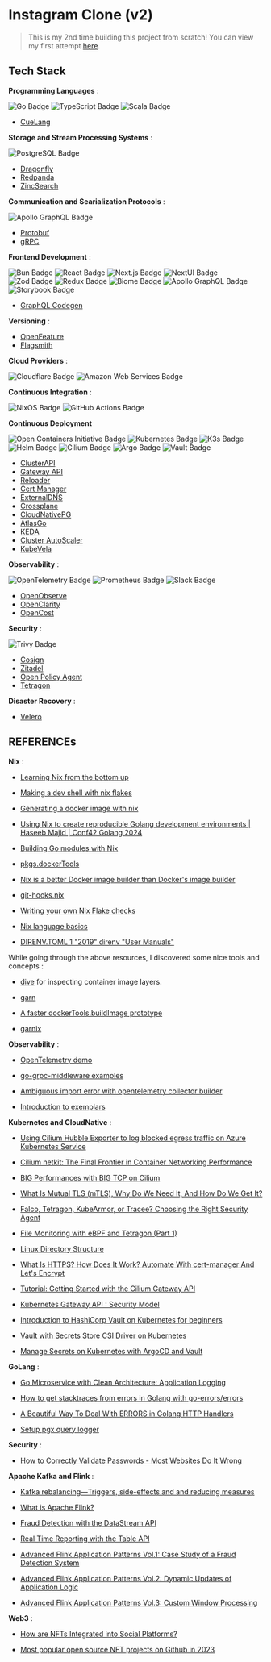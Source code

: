 # Instagram Clone (v2)

> This is my 2nd time building this project from scratch! You can view my first attempt [here](https://github.com/Archisman-Mridha/instagram-clone/tree/main).

## Tech Stack

**Programming Languages** :

![Go Badge](https://img.shields.io/badge/Go-00ADD8?logo=go&logoColor=fff&style=for-the-badge)
![TypeScript Badge](https://img.shields.io/badge/TypeScript-3178C6?logo=typescript&logoColor=fff&style=for-the-badge)
![Scala Badge](https://img.shields.io/badge/Scala-DC322F?logo=scala&logoColor=fff&style=for-the-badge)

- [CueLang](https://cuelang.org)

**Storage and Stream Processing Systems** :

![PostgreSQL Badge](https://img.shields.io/badge/PostgreSQL-4169E1?logo=postgresql&logoColor=fff&style=for-the-badge)

- [Dragonfly](https://www.dragonflydb.io)
- [Redpanda](https://www.redpanda.com)
- [ZincSearch](https://zincsearch-docs.zinc.dev)

**Communication and Searialization Protocols** :

![Apollo GraphQL Badge](https://img.shields.io/badge/Apollo%20GraphQL-311C87?logo=apollographql&logoColor=fff&style=for-the-badge)

- [Protobuf](https://protobuf.dev)
- [gRPC](https://grpc.io)

**Frontend Development** :

![Bun Badge](https://img.shields.io/badge/Bun-000?logo=bun&logoColor=fff&style=for-the-badge)
![React Badge](https://img.shields.io/badge/React-61DAFB?logo=react&logoColor=000&style=for-the-badge)
![Next.js Badge](https://img.shields.io/badge/Next.js-000?logo=nextdotjs&logoColor=fff&style=for-the-badge)
![NextUI Badge](https://img.shields.io/badge/NextUI-000?logo=nextui&logoColor=fff&style=for-the-badge)
![Zod Badge](https://img.shields.io/badge/Zod-3E67B1?logo=zod&logoColor=fff&style=for-the-badge)
![Redux Badge](https://img.shields.io/badge/Redux-764ABC?logo=redux&logoColor=fff&style=for-the-badge)
![Biome Badge](https://img.shields.io/badge/Biome-60A5FA?logo=biome&logoColor=fff&style=for-the-badge)
![Apollo GraphQL Badge](https://img.shields.io/badge/Apollo%20GraphQL-311C87?logo=apollographql&logoColor=fff&style=for-the-badge)
![Storybook Badge](https://img.shields.io/badge/Storybook-FF4785?logo=storybook&logoColor=fff&style=for-the-badge)

- [GraphQL Codegen](https://the-guild.dev/graphql/codegen)

**Versioning** :

- [OpenFeature](https://openfeature.dev)
- [Flagsmith](https://www.flagsmith.com)

**Cloud Providers** :

![Cloudflare Badge](https://img.shields.io/badge/Cloudflare-F38020?logo=cloudflare&logoColor=fff&style=for-the-badge)
![Amazon Web Services Badge](https://img.shields.io/badge/Amazon%20Web%20Services-232F3E?logo=amazonwebservices&logoColor=fff&style=for-the-badge)

**Continuous Integration** :

![NixOS Badge](https://img.shields.io/badge/NixOS-5277C3?logo=nixos&logoColor=fff&style=for-the-badge)
![GitHub Actions Badge](https://img.shields.io/badge/GitHub%20Actions-2088FF?logo=githubactions&logoColor=fff&style=for-the-badge)

**Continuous Deployment**

![Open Containers Initiative Badge](https://img.shields.io/badge/Open%20Containers%20Initiative-262261?logo=opencontainersinitiative&logoColor=fff&style=for-the-badge)
![Kubernetes Badge](https://img.shields.io/badge/Kubernetes-326CE5?logo=kubernetes&logoColor=fff&style=for-the-badge)
![K3s Badge](https://img.shields.io/badge/K3s-FFC61C?logo=k3s&logoColor=000&style=for-the-badge)
![Helm Badge](https://img.shields.io/badge/Helm-0F1689?logo=helm&logoColor=fff&style=for-the-badge)
![Cilium Badge](https://img.shields.io/badge/Cilium-F8C517?logo=cilium&logoColor=000&style=for-the-badge)
![Argo Badge](https://img.shields.io/badge/Argo-EF7B4D?logo=argo&logoColor=fff&style=for-the-badge)
![Vault Badge](https://img.shields.io/badge/Vault-FFEC6E?logo=vault&logoColor=000&style=for-the-badge)

- [ClusterAPI](https://cluster-api.sigs.k8s.io)
- [Gateway API](https://gateway-api.sigs.k8s.io)
- [Reloader](https://github.com/stakater/Reloader)
- [Cert Manager](https://cert-manager.io)
- [ExternalDNS](https://github.com/kubernetes-sigs/external-dns)
- [Crossplane](https://www.crossplane.io)
- [CloudNativePG](https://cloudnative-pg.io)
- [AtlasGo](https://atlasgo.io)
- [KEDA](https://keda.sh)
- [Cluster AutoScaler](https://github.com/kubernetes/autoscaler)
- [KubeVela](https://kubevela.io)

**Observability** :

![OpenTelemetry Badge](https://img.shields.io/badge/OpenTelemetry-000?logo=opentelemetry&logoColor=fff&style=for-the-badge)
![Prometheus Badge](https://img.shields.io/badge/Prometheus-E6522C?logo=prometheus&logoColor=fff&style=for-the-badge)
![Slack Badge](https://img.shields.io/badge/Slack-4A154B?logo=slack&logoColor=fff&style=for-the-badge)

- [OpenObserve](https://www.openobserve.ai)
- [OpenClarity](https://openclarity.io)
- [OpenCost](https://www.opencost.io)

**Security** :

![Trivy Badge](https://img.shields.io/badge/Trivy-1904DA?logo=trivy&logoColor=fff&style=for-the-badge)

- [Cosign](https://github.com/sigstore/cosign)
- [Zitadel](https://zitadel.com)
- [Open Policy Agent](https://www.openpolicyagent.org)
- [Tetragon](https://tetragon.io)

**Disaster Recovery** :

- [Velero](https://velero.io)

## REFERENCEs

**Nix** :

- [Learning Nix from the bottom up](https://fasterthanli.me/series/building-a-rust-service-with-nix/part-9)

- [Making a dev shell with nix flakes](https://fasterthanli.me/series/building-a-rust-service-with-nix/part-10)

- [Generating a docker image with nix](https://fasterthanli.me/series/building-a-rust-service-with-nix/part-11)

- [Using Nix to create reproducible Golang development environments | Haseeb Majid | Conf42 Golang 2024](https://www.youtube.com/watch?v=HcNXlC1bjvI)

- [Building Go modules with Nix](https://nixos.org/manual/nixpkgs/stable/#sec-language-go)

- [pkgs.dockerTools](https://ryantm.github.io/nixpkgs/builders/images/dockertools/)

- [Nix is a better Docker image builder than Docker's image builder](https://xeiaso.net/talks/2024/nix-docker-build/)

- [git-hooks.nix](https://github.com/cachix/git-hooks.nix)

- [Writing your own Nix Flake checks](https://msfjarvis.dev/posts/writing-your-own-nix-flake-checks/)

- [Nix language basics](https://nix.dev/tutorials/nix-language.html)

- [DIRENV.TOML 1 "2019" direnv "User Manuals"](https://direnv.net/man/direnv.toml.1.html)

While going through the above resources, I discovered some nice tools and concepts :

- [dive](https://github.com/wagoodman/dive) for inspecting container image layers.

- [garn](https://garnix.io/blog/announcing-garn)

- [A faster dockerTools.buildImage prototype](https://lewo.abesis.fr/posts/nix-build-container-image/)

- [garnix](https://garnix.io)

**Observability** :

- [OpenTelemetry demo](https://github.com/open-telemetry/opentelemetry-demo)

- [go-grpc-middleware examples](https://github.com/grpc-ecosystem/go-grpc-middleware/tree/main/examples)

- [Ambiguous import error with opentelemetry collector builder](https://github.com/open-telemetry/opentelemetry-collector/issues/10476)

- [Introduction to exemplars](https://grafana.com/docs/grafana/latest/fundamentals/exemplars/)

**Kubernetes and CloudNative** :

- [Using Cilium Hubble Exporter to log blocked egress traffic on Azure Kubernetes Service](https://www.danielstechblog.io/using-cilium-hubble-exporter-to-log-blocked-egress-traffic-on-azure-kubernetes-service/)

- [Cilium netkit: The Final Frontier in Container Networking Performance](https://isovalent.com/blog/post/cilium-netkit-a-new-container-networking-paradigm-for-the-ai-era/)

- [BIG Performances with BIG TCP on Cilium](https://isovalent.com/blog/post/big-tcp-on-cilium/)

- [What Is Mutual TLS (mTLS), Why Do We Need It, And How Do We Get It?](https://www.youtube.com/watch?v=b38k2GiLDdc)

- [Falco, Tetragon, KubeArmor, or Tracee? Choosing the Right Security Agent](https://www.youtube.com/watch?v=2FcOeTfmU3M)

- [File Monitoring with eBPF and Tetragon (Part 1)](https://isovalent.com/blog/post/file-monitoring-with-ebpf-and-tetragon-part-1/)

- [Linux Directory Structure](https://www.geeksforgeeks.org/linux-directory-structure/)

- [What Is HTTPS? How Does It Work? Automate With cert-manager And Let's Encrypt](https://www.youtube.com/watch?v=D7ijCjE31GA&t=688s)

- [Tutorial: Getting Started with the Cilium Gateway API](https://isovalent.com/blog/post/tutorial-getting-started-with-the-cilium-gateway-api/)

- [Kubernetes Gateway API : Security Model](https://gateway-api.sigs.k8s.io/concepts/security-model/)

- [Introduction to HashiCorp Vault on Kubernetes for beginners](https://www.youtube.com/watch?v=L_o_CG_AGKA)

- [Vault with Secrets Store CSI Driver on Kubernetes](https://piotrminkowski.com/2023/03/20/vault-with-secrets-store-csi-driver-on-kubernetes/)

- [Manage Secrets on Kubernetes with ArgoCD and Vault](https://piotrminkowski.com/2022/08/08/manage-secrets-on-kubernetes-with-argocd-and-vault/)

**GoLang** :

- [Go Microservice with Clean Architecture: Application Logging](https://medium.com/@jfeng45/go-microservice-with-clean-architecture-application-logging-b43dc5839bce)

- [How to get stacktraces from errors in Golang with go-errors/errors](https://www.bugsnag.com/blog/go-errors/)

- [A Beautiful Way To Deal With ERRORS in Golang HTTP Handlers](https://www.youtube.com/watch?v=aS1cJfQ-LrQ)

- [Setup pgx query logger](https://gist.github.com/zaydek/91f27cdd35c6240701f81415c3ba7c07)

**Security** :

- [How to Correctly Validate Passwords - Most Websites Do It Wrong](https://blog.boot.dev/open-source/how-to-validate-passwords/)

**Apache Kafka and Flink** :

- [Kafka rebalancing—Triggers, side-effects and and reducing measures](https://www.redpanda.com/guides/kafka-performance-kafka-rebalancing)

- [What is Apache Flink?](https://www.youtube.com/watch?v=PVoc5tRr6to)

- [Fraud Detection with the DataStream API](https://nightlies.apache.org/flink/flink-docs-release-1.20/docs/try-flink/datastream/)

- [Real Time Reporting with the Table API](https://nightlies.apache.org/flink/flink-docs-release-1.20/docs/try-flink/table_api/)

- [Advanced Flink Application Patterns Vol.1: Case Study of a Fraud Detection System](https://flink.apache.org/2020/01/15/advanced-flink-application-patterns-vol.1-case-study-of-a-fraud-detection-system/)

- [Advanced Flink Application Patterns Vol.2: Dynamic Updates of Application Logic](https://flink.apache.org/2020/03/24/advanced-flink-application-patterns-vol.2-dynamic-updates-of-application-logic/)

- [Advanced Flink Application Patterns Vol.3: Custom Window Processing](https://flink.apache.org/2020/07/30/advanced-flink-application-patterns-vol.3-custom-window-processing/)

**Web3** :

- [How are NFTs Integrated into Social Platforms?](https://www.solulab.com/nft-in-social-media/)

- [Most popular open source NFT projects on Github in 2023](https://www.dappros.com/202206/top-nft-non-fungible-token-open-source-projects-on-github/)
